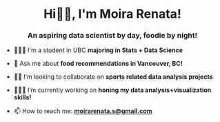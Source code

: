 <h1 align="center">Hi👋🏻, I'm Moira Renata!</h1>
<h3 align="center">An aspiring data scientist by day, foodie by night!</h3>

- 👩🏻‍🎓 I'm a student in UBC **majoring in Stats + Data Science**

- 💬 Ask me about **food recommendations in Vancouver, BC!**

- 🤝🏻 I’m looking to collaborate on **sports related data analysis projects**

- 👩🏻‍💻 I’m currently working on **honing my data analysis+visualization skills!**

- 📫 How to reach me: **moirarenata.s@gmail.com**

</p>

